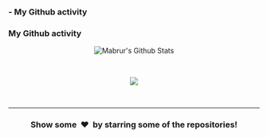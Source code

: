<h3> - My Github activity </h3>
<h3> My Github activity </h3>

<p align='center'>
  <img align="center" src="https://github-readme-stats.vercel.app/api?username=mabrur-h&show_icons=true&theme=merko" alt="Mabrur's Github Stats">
</p>

<br>

<p align='center'>
  <img align="center" src="https://github-readme-stats.vercel.app/api/top-langs/?username=mabrur-h&show_icons=true&hide_border=true&theme=merko">
</p>
<br>
<hr>
<div align="center">
<h3 align="center">Show some &nbsp;❤️&nbsp; by starring some of the repositories!</h3>

